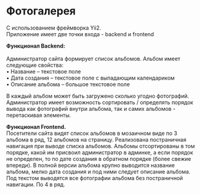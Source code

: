 <h1>Фотогалерея</h1> С использованием фреймворка Yii2. <br>Приложение имеет две точки входа - backend и frontend

<strong>Функционал Backend:</strong>
<br>
<br>
Администратор сайта формирует список альбомов. Альбом имеет следующие свойства: <br>
• Название – текстовое поле <br>
• Дата создания – текстовое поле с выпадающим календариком<br>
• Описание альбома – большое текстовое поле <br>

В каждый альбом может быть загружено сколько угодно фотографий. 
Администратор имеет возможность сортировать / определять порядок вывода как фотографий внутри альбома, 
так и самих альбомов - перетаскивая элементы.

<strong>Функционал Frontend.</strong>
<br>
Посетители сайта видят список альбомов в мозаичном виде по 3 альбома в ряд, 12 альбомов на страницу. Реализована постраничная навигация при выводе списка альбомов.
Альбомы отсортированы в том порядке, какой им присвоил администратор в админке, а если порядок не определен, то по дате создания в обратном порядке (более свежие впереди).
В полной версии альбома крупно выводится название альбома, мелко дата создания и под ними следует описание альбома.
Под текстом выводятся все фотографии альбома без постраничной навигации. По 4 в ряд.
<br> 
